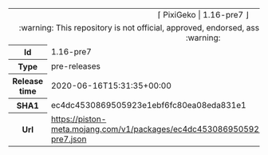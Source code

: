 <html><table>
<tr><td colspan="2" align="center"><img width="0" height="0"><br/>⌈ PixiGeko | 1.16-pre7 ⌋<br/><img width="0" height="0"></td></tr>
<tr><td colspan="2" align="center"><img width="0" height="0"><br/>
:warning: This repository is not official, approved, endorsed, associated or connected with Mojang :warning:
<br/><img width="0" height="0"></td></tr>
<tr><th>Id</th><td>1.16-pre7</td></tr>
<tr><th>Type</th><td>pre-releases</td></tr>
<tr><th>Release time</th><td>2020-06-16T15:31:35+00:00</td></tr>
<tr><th>SHA1</th><td>ec4dc4530869505923e1ebf6fc80ea08eda831e1</td></tr>
<tr><th>Url</th><td><a href="https://piston-meta.mojang.com/v1/packages/ec4dc4530869505923e1ebf6fc80ea08eda831e1/1.16-pre7.json">https://piston-meta.mojang.com/v1/packages/ec4dc4530869505923e1ebf6fc80ea08eda831e1/1.16-pre7.json</a></td></tr>